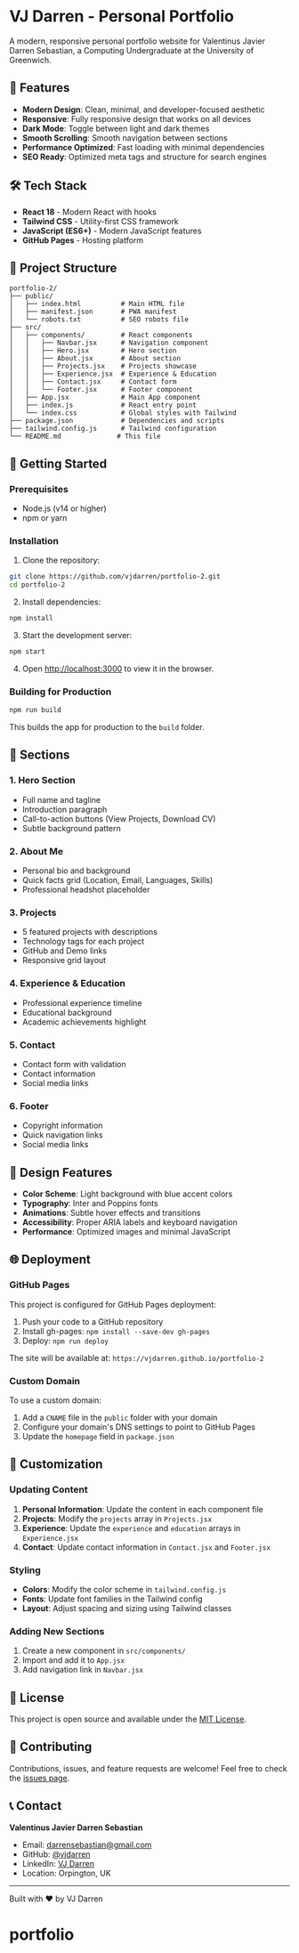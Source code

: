 # VJ Darren - Personal Portfolio

A modern, responsive personal portfolio website for Valentinus Javier Darren Sebastian, a Computing Undergraduate at the University of Greenwich.

## 🚀 Features

- **Modern Design**: Clean, minimal, and developer-focused aesthetic
- **Responsive**: Fully responsive design that works on all devices
- **Dark Mode**: Toggle between light and dark themes
- **Smooth Scrolling**: Smooth navigation between sections
- **Performance Optimized**: Fast loading with minimal dependencies
- **SEO Ready**: Optimized meta tags and structure for search engines

## 🛠️ Tech Stack

- **React 18** - Modern React with hooks
- **Tailwind CSS** - Utility-first CSS framework
- **JavaScript (ES6+)** - Modern JavaScript features
- **GitHub Pages** - Hosting platform

## 📁 Project Structure

```
portfolio-2/
├── public/
│   ├── index.html          # Main HTML file
│   ├── manifest.json       # PWA manifest
│   └── robots.txt          # SEO robots file
├── src/
│   ├── components/         # React components
│   │   ├── Navbar.jsx      # Navigation component
│   │   ├── Hero.jsx        # Hero section
│   │   ├── About.jsx       # About section
│   │   ├── Projects.jsx    # Projects showcase
│   │   ├── Experience.jsx  # Experience & Education
│   │   ├── Contact.jsx     # Contact form
│   │   └── Footer.jsx      # Footer component
│   ├── App.jsx             # Main App component
│   ├── index.js            # React entry point
│   └── index.css           # Global styles with Tailwind
├── package.json            # Dependencies and scripts
├── tailwind.config.js      # Tailwind configuration
└── README.md              # This file
```

## 🚀 Getting Started

### Prerequisites

- Node.js (v14 or higher)
- npm or yarn

### Installation

1. Clone the repository:
```bash
git clone https://github.com/vjdarren/portfolio-2.git
cd portfolio-2
```

2. Install dependencies:
```bash
npm install
```

3. Start the development server:
```bash
npm start
```

4. Open [http://localhost:3000](http://localhost:3000) to view it in the browser.

### Building for Production

```bash
npm run build
```

This builds the app for production to the `build` folder.

## 📱 Sections

### 1. Hero Section
- Full name and tagline
- Introduction paragraph
- Call-to-action buttons (View Projects, Download CV)
- Subtle background pattern

### 2. About Me
- Personal bio and background
- Quick facts grid (Location, Email, Languages, Skills)
- Professional headshot placeholder

### 3. Projects
- 5 featured projects with descriptions
- Technology tags for each project
- GitHub and Demo links
- Responsive grid layout

### 4. Experience & Education
- Professional experience timeline
- Educational background
- Academic achievements highlight

### 5. Contact
- Contact form with validation
- Contact information
- Social media links

### 6. Footer
- Copyright information
- Quick navigation links
- Social media links

## 🎨 Design Features

- **Color Scheme**: Light background with blue accent colors
- **Typography**: Inter and Poppins fonts
- **Animations**: Subtle hover effects and transitions
- **Accessibility**: Proper ARIA labels and keyboard navigation
- **Performance**: Optimized images and minimal JavaScript

## 🌐 Deployment

### GitHub Pages

This project is configured for GitHub Pages deployment:

1. Push your code to a GitHub repository
2. Install gh-pages: `npm install --save-dev gh-pages`
3. Deploy: `npm run deploy`

The site will be available at: `https://vjdarren.github.io/portfolio-2`

### Custom Domain

To use a custom domain:

1. Add a `CNAME` file in the `public` folder with your domain
2. Configure your domain's DNS settings to point to GitHub Pages
3. Update the `homepage` field in `package.json`

## 🔧 Customization

### Updating Content

1. **Personal Information**: Update the content in each component file
2. **Projects**: Modify the `projects` array in `Projects.jsx`
3. **Experience**: Update the `experience` and `education` arrays in `Experience.jsx`
4. **Contact**: Update contact information in `Contact.jsx` and `Footer.jsx`

### Styling

- **Colors**: Modify the color scheme in `tailwind.config.js`
- **Fonts**: Update font families in the Tailwind config
- **Layout**: Adjust spacing and sizing using Tailwind classes

### Adding New Sections

1. Create a new component in `src/components/`
2. Import and add it to `App.jsx`
3. Add navigation link in `Navbar.jsx`

## 📄 License

This project is open source and available under the [MIT License](LICENSE).

## 🤝 Contributing

Contributions, issues, and feature requests are welcome! Feel free to check the [issues page](https://github.com/vjdarren/portfolio-2/issues).

## 📞 Contact

**Valentinus Javier Darren Sebastian**

- Email: darrensebastian@gmail.com
- GitHub: [@vjdarren](https://github.com/vjdarren)
- LinkedIn: [VJ Darren](https://linkedin.com/in/vjdarren)
- Location: Orpington, UK

---

Built with ❤️ by VJ Darren
# portfolio
